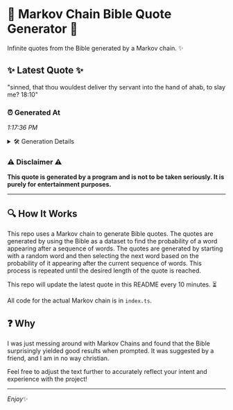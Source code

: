 # 📖 Markov Chain Bible Quote Generator 📖

Infinite quotes from the Bible generated by a Markov chain. ✨

## ✨ Latest Quote ✨
"sinned, that thou wouldest deliver thy servant into the hand of ahab, to slay me? 18:10"

### ⏰ Generated At
*1:17:36 PM*

<details>
    <summary>🛠️ Generation Details</summary>
    <p>
        <strong>🌱 Seed:</strong> sinned,<br>
        <strong>🔄 Iterations:</strong> 15<br>
        <strong>📜 Context History:</strong><br>[ sinned, ]: that<br>[ sinned,, that ]: thou<br>[ sinned,, that, thou ]: wouldest<br>[ sinned,, that, thou, wouldest ]: deliver<br>[ sinned,, that, thou, wouldest, deliver ]: thy<br>[ sinned,, that, thou, wouldest, deliver, thy ]: servant<br>[ that, thou, wouldest, deliver, thy, servant ]: into<br>[ thou, wouldest, deliver, thy, servant, into ]: the<br>[ wouldest, deliver, thy, servant, into, the ]: hand<br>[ deliver, thy, servant, into, the, hand ]: of<br>[ thy, servant, into, the, hand, of ]: ahab,<br>[ servant, into, the, hand, of, ahab, ]: to<br>[ into, the, hand, of, ahab,, to ]: slay<br>[ the, hand, of, ahab,, to, slay ]: me?<br>[ hand, of, ahab,, to, slay, me? ]: 18:10<br>
    </p>
</details>

### ⚠️ Disclaimer ⚠️
**This quote is generated by a program and is not to be taken seriously. It is purely for entertainment purposes.**

---

## 🔍 How It Works

This repo uses a Markov chain to generate Bible quotes. The quotes are generated by using the Bible as a dataset to find the probability of a word appearing after a sequence of words. The quotes are generated by starting with a random word and then selecting the next word based on the probability of it appearing after the current sequence of words. This process is repeated until the desired length of the quote is reached.

This repo will update the latest quote in this README every 10 minutes. ⏳

All code for the actual Markov chain is in `index.ts`.

## ❓ Why

I was just messing around with Markov Chains and found that the Bible surprisingly yielded good results when prompted. 
It was suggested by a friend, and I am in no way christian.

Feel free to adjust the text further to accurately reflect your intent and experience with the project!

---

*Enjoy*✨
